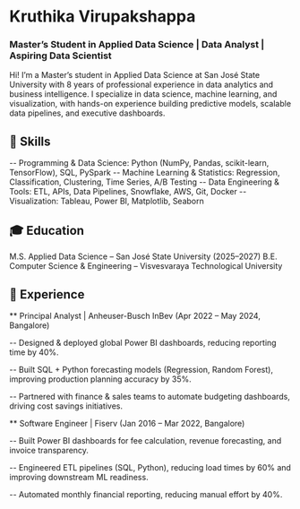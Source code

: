 # Kruthika Virupakshappa  
### Master’s Student in Applied Data Science | Data Analyst | Aspiring Data Scientist

Hi! I’m a Master’s student in Applied Data Science at San José State University with 8 years of professional experience in data analytics and business intelligence. I specialize in data science, machine learning, and visualization, with hands-on experience building predictive models, scalable data pipelines, and executive dashboards.

## 🔧 Skills
-- Programming & Data Science: Python (NumPy, Pandas, scikit-learn, TensorFlow), SQL, PySpark
-- Machine Learning & Statistics: Regression, Classification, Clustering, Time Series, A/B Testing
-- Data Engineering & Tools: ETL, APIs, Data Pipelines, Snowflake, AWS, Git, Docker
-- Visualization: Tableau, Power BI, Matplotlib, Seaborn

## 🎓 Education
M.S. Applied Data Science – San José State University (2025–2027)
B.E. Computer Science & Engineering – Visvesvaraya Technological University

## 💼 Experience
** Principal Analyst | Anheuser-Busch InBev (Apr 2022 – May 2024, Bangalore)

-- Designed & deployed global Power BI dashboards, reducing reporting time by 40%.

-- Built SQL + Python forecasting models (Regression, Random Forest), improving production planning accuracy by 35%.

-- Partnered with finance & sales teams to automate budgeting dashboards, driving cost savings initiatives.

** Software Engineer | Fiserv (Jan 2016 – Mar 2022, Bangalore)

-- Built Power BI dashboards for fee calculation, revenue forecasting, and invoice transparency.

-- Engineered ETL pipelines (SQL, Python), reducing load times by 60% and improving downstream ML readiness.

-- Automated monthly financial reporting, reducing manual effort by 40%.
